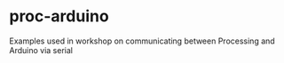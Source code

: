 proc-arduino
============

Examples used in workshop on communicating between Processing and Arduino via serial